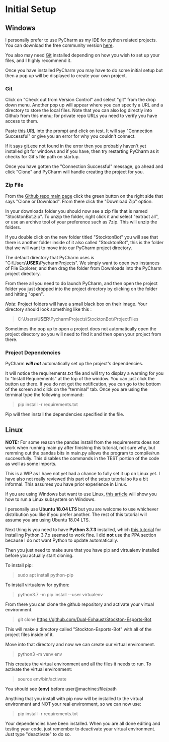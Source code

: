 # Initial Setup

## Windows
I personally prefer to use PyCharm as my IDE for python related projects. You can download the free community version [here](https://www.jetbrains.com/pycharm/download/#section=windows).

You also may need [Git](https://git-scm.com/) installed depending on how you wish to set up your files, and I highly recommend it.

Once you have installed PyCharm you may have to do some initial setup but then a pop up will be displayed to create your own project. 

### Git
Click on "Check out from Version Control" and select "git" from the drop down menu. Another pop up will appear where you can specify a URL and a directory to store the local files. Note that you can also log directly into Github from this menu; for private repo URLs you need to verify you have access to them. 

Paste [this URL](https://github.com/Dual-Exhaust/Stockton-Esports-Bot) into the prompt and click on test. It will say "Connection Successful" or give you an error for why you couldn't connect. 

If it says git.exe not found in the error then you probably haven't yet installed git for windows and if you have, then try restarting PyCharm as it checks for Git's file path on startup.

Once you have gotten the "Connection Successful" message, go ahead and click "Clone" and PyCharm will handle creating the project for you.

### Zip File

From the [Github repo main page](https://github.com/Dual-Exhaust/Stockton-Esports-Bot) click the green button on the right side that says "Clone or Download". From there click the "Download Zip" option.

In your downloads folder you should now see a zip file that is named "StocktonBot.zip". To unzip the folder, right click it and select "extract all", or use an archive tool of your preference such as 7zip. This will unzip the folders.

If you double click on the new folder titled "StocktonBot" you will see that there is another folder inside of it also called "StocktonBot", this is the folder that we will want to move into our PyCharm project directory. 

The default directory that PyCharm uses is "C:\Users\\**USER**\PycharmProjects". We simply want to open two instances of File Explorer, and then drag the folder from Downloads into the PyCharm project directory. 

From there all you need to do launch PyCharm, and then open the project folder you just dropped into the project directory by clicking on the folder and hitting "open".

*Note*: Project folders will have a small black box on their image. Your directory should look something like this :

> C:\Users\\**USER**\PycharmProjects\StocktonBot\ProjectFiles

Sometimes the pop up to open a project does not automatically open the project directory so you will need to find it and then open your project from there.

### Project Dependencies

PyCharm _**will not**_ automatically set up the project's dependencies. 

It will notice the requirements.txt file and will try to display a warning for you to "Install Requirements" at the top of the window. You can just click the button up there. If you do not get the notification, you can go to the bottom of the screen and click on the "terminal" tab. Once you are using the terminal type the following command:

> pip install -r requirements.txt

Pip will then install the dependencies specified in the file.


## Linux
**NOTE:** For some reason the pandas install from the requirements does not work when running main.py after finishing this tutorial, not sure why, but remming out the pandas bits in main.py allows the program to compile/run successfully. This disables the commands in the TEST portion of the code as well as some imports. 

This is a WIP as I have not yet had a chance to fully set it up on Linux yet. I have also not really reviewed this part of the setup tutorial so its a bit informal. This assumes you have prior experience in Linux.

If you are using Windows but want to use Linux, [this article](https://docs.microsoft.com/en-us/windows/wsl/install-win10) will show you how to run a Linux subsystem on Windows.

I personally use **Ubuntu 18.04 LTS** but you are welcome to use whichever distribution you like if you prefer another. The rest of this tutorial will assume you are using Ubuntu 18.04 LTS.

Next thing is you need to have **Python 3.7.3** installed, which [this tutorial](https://websiteforstudents.com/installing-the-latest-python-3-7-on-ubuntu-16-04-18-04/) for installing Python 3.7.x seemed to work fine. I did **not** use the PPA section because I do not want Python to update automatically.

Then you just need to make sure that you have pip and virtualenv installed before you actually start cloning.

To install pip:

> sudo apt install python-pip

To install virtualenv for python:

> python3.7 -m pip install --user virtualenv

From there you can clone the github repository and activate your virtual environment.

> git clone https://github.com/Dual-Exhaust/Stockton-Esports-Bot

This will make a directory called "Stockton-Esports-Bot" with all of the project files inside of it. 

Move into that directory and now we can create our virtual environment. 

> python3 -m venv env

This creates the virtual environment and all the files it needs to run. To activate the virtual environment:

>source env/bin/activate

You should see **(env)** before user@machine:/file/path

Anything that you install with pip now will be installed to the virtual environment and NOT your real environment, so we can now use:

> pip install -r requirements.txt

Your dependencies have been installed. When you are all done editing and testing your code, just remember to deactivate your virtual environment. Just type "deactivate" to do so.
